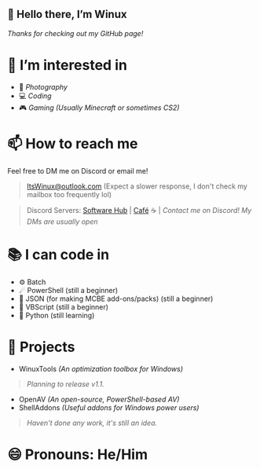 ## 👋 **Hello there, I’m Winux**
*Thanks for checking out my GitHub page!*

# 👀 I’m interested in

* 📸 *Photography*
* 💻 *Coding*
* 🎮 *Gaming (Usually Minecraft or sometimes CS2)*

# 📫 How to reach me

Feel free to DM me on Discord or email me!
> ItsWinux@outlook.com (Expect a slower response,
> I don't check my mailbox too frequently lol)

> Discord Servers: [Software Hub] | [Café] ☕ |
*Contact me on Discord! My DMs are usually open*

# 📚 I can code in
- ⚙ Batch
- ☄ PowerShell (still a beginner)
- 🔌 JSON (for making MCBE add-ons/packs) (still a beginner)
- 📜 VBScript (still a beginner)
- 🐍 Python (still learning)

# 💽 Projects
- WinuxTools *(An optimization toolbox for Windows)*
> *Planning to release v1.1.*
- OpenAV *(An open-source, PowerShell-based AV)*
- ShellAddons *(Useful addons for Windows power users)*
> *Haven't done any work, it's still an idea.*

# **😄 Pronouns: He/Him**
<!---
- ⚡ Fun fact: ...
--->
<!---
ItsWinuxYT/ItsWinuxYT is a ✨ special ✨ repository because its `README.md` (this file) appears on your GitHub profile.
You can click the Preview link to take a look at your changes.
--->
[Café]: https://discord.gg/rPMwcJ9JpY
[Software Hub]: https://discord.gg/GGnfFEyhtQ
